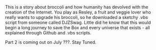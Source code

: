 This is a story about broccoli and how humanity has devolved with the creation of the Internet. You play as Resley, a fruit and veggie lover who really wants to upgrade his broccoli, so he downloaded a sketchy .vbs script from someone called DJZSwag. Little did he know that this would begin a long journey to save the Box and every universe that exists - all explained through Github and .vbs scripts.

Part 2 is coming out on July ???. Stay Tuned.
